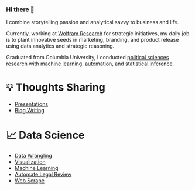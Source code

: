 ### Hi there 🤗 

I combine storytelling passion and analytical savvy to business and life.

Currently, working at [Wolfram Research](https://www.wolfram.com/) for strategic initiatives, my daily job is to plant innovative seeds in marketing, branding, and product release using data analytics and strategic reasoning.

Graduated from Columbia University, I conducted [political sciences research](https://github.com/YiAlpha/sharing-deck/blob/main/Columbia%20Thesis%20Presentation.pdf) with [machine learning](https://github.com/YiAlpha/machine-learning-python), [automation](https://yialpha.github.io/auto-law-review), and [statistical inference](https://github.com/YiAlpha/randomization-simulation-textbook).

# 💡 Thoughts Sharing
- [Presentations](https://yialpha.github.io/sharing-deck/)
- [Blog Writing](https://yidatadive.com/)

# 📈 Data Science
- [Data Wrangling](https://yialpha.github.io/data-wrangling-r)
- [Visualization](https://yialpha.github.io/data-visualization-r)
- [Machine Learning](https://yialpha.github.io/machine-learning-python)
- [Automate Legal Review](https://yialpha.github.io/auto-law-review)
- [Web Scrape](https://yialpha.github.io/web-scrape-workshop/)




